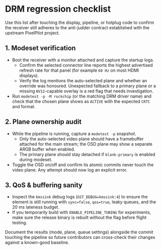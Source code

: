 # DRM regression checklist

Use this list after touching the display, pipeline, or hotplug code to confirm the
receiver still adheres to the anti-judder contract established with the upstream
PixelPilot project.

## 1. Modeset verification

* Boot the receiver with a monitor attached and capture the startup logs.
  * Confirm the selected connector line reports the highest advertised refresh
    rate for that panel (for example `60 Hz` on most HDMI displays).
  * Verify the log mentions the auto-selected plane and whether an override was
    honoured. Unexpected fallback to a primary plane or a missing `NV12`-capable
    overlay is a red flag that needs investigation.
* Run `modetest -p -M rockchip` (or the matching DRM driver name) and check that
  the chosen plane shows as `ACTIVE` with the expected `CRTC` and format.

## 2. Plane ownership audit

* While the pipeline is running, capture a `modetest -p` snapshot.
  * Only the auto-selected video plane should have a framebuffer attached for
    the main stream; the OSD plane may show a separate ARGB buffer when enabled.
  * The primary plane should stay detached if `blank-primary` is enabled during
    modeset.
* Toggle the OSD on/off and confirm its atomic commits never touch the video
  plane. Any attempt should now log an explicit error.

## 3. QoS & buffering sanity

* Inspect the `kmssink` debug logs (`GST_DEBUG=kmssink:4`) to ensure the element
  is still running with `sync=false`, `qos=true`, leaky queues, and the 20 ms
  lateness budget.
* If you temporarily build with `ENABLE_PIPELINE_TUNING` for experiments, make
  sure the release binary is rebuilt without the flag before flight testing.

Document the results (mode, plane, queue settings) alongside the commit touching
the pipeline so future contributors can cross-check their changes against a
known-good baseline.
